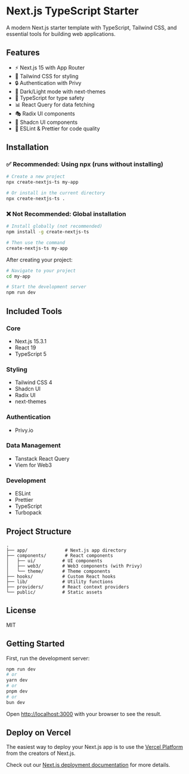 # Next.js TypeScript Starter

A modern Next.js starter template with TypeScript, Tailwind CSS, and essential tools for building web applications.

## Features

- ⚡️ Next.js 15 with App Router
- 🎨 Tailwind CSS for styling
- 🔒 Authentication with Privy
- 🌙 Dark/Light mode with next-themes
- 🎯 TypeScript for type safety
- 📊 React Query for data fetching
- 🎭 Radix UI components
- 🎨 Shadcn UI components
- 🔄 ESLint & Prettier for code quality

## Installation

### ✅ Recommended: Using npx (runs without installing)

```bash
# Create a new project
npx create-nextjs-ts my-app

# Or install in the current directory
npx create-nextjs-ts .
```

### ❌ Not Recommended: Global installation

```bash
# Install globally (not recommended)
npm install -g create-nextjs-ts

# Then use the command
create-nextjs-ts my-app
```

After creating your project:

```bash
# Navigate to your project
cd my-app

# Start the development server
npm run dev
```

## Included Tools

### Core

- Next.js 15.3.1
- React 19
- TypeScript 5

### Styling

- Tailwind CSS 4
- Shadcn UI
- Radix UI
- next-themes

### Authentication

- Privy.io

### Data Management

- Tanstack React Query
- Viem for Web3

### Development

- ESLint
- Prettier
- TypeScript
- Turbopack

## Project Structure

```
.
├── app/              # Next.js app directory
├── components/       # React components
│   ├── ui/          # UI components
│   ├── web3/        # Web3 components (with Privy)
│   └── theme/       # Theme components
├── hooks/           # Custom React hooks
├── lib/             # Utility functions
├── providers/       # React context providers
└── public/          # Static assets
```

## License

MIT

## Getting Started

First, run the development server:

```bash
npm run dev
# or
yarn dev
# or
pnpm dev
# or
bun dev
```

Open [http://localhost:3000](http://localhost:3000) with your browser to see the result.

## Deploy on Vercel

The easiest way to deploy your Next.js app is to use the [Vercel Platform](https://vercel.com/new?utm_medium=default-template&filter=next.js&utm_source=create-next-app&utm_campaign=create-next-app-readme) from the creators of Next.js.

Check out our [Next.js deployment documentation](https://nextjs.org/docs/app/building-your-application/deploying) for more details.
